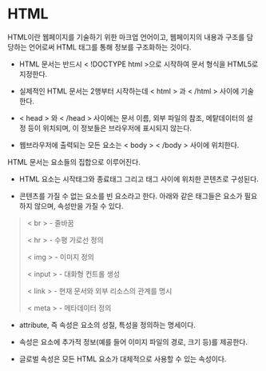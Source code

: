 # HTML
HTML이란 웹페이지를 기술하기 위한 마크업 언어이고, 웹페이지의 내용과 구조를 담당하는 언어로써 HTML 태그를 통해 정보를 구조화하는 것이다.

- HTML 문서는 반드시 < !DOCTYPE html >으로 시작하여 문서 형식을 HTML5로 지정한다.

- 실제적인 HTML 문서는 2행부터 시작하는데 < html > 과 < /html > 사이에 기술한다.

- < head > 와 < /head > 사이에는 문서 이름, 외부 파일의 참조, 메탙데이터의 설정 등이 위치되며, 이 정보들은 브라우저에 표시되지 않는다.

- 웹브라우저에 출력되는 모든 요소는 < body > < /body > 사이에 위치한다.

HTML 문서는 요소들의 집합으로 이루어진다.

- HTML 요소는 시작태그와 종료태그 그리고 태그 사이에 위치한 콘텐츠로 구성된다.

- 콘텐츠를 가질 수 없는 요소를 빈 요소라고 한다. 아래와 같은 태그들은 요소가 필요하지 않으며, 속성만을 가질  수 있다.

> < br > - 줄바꿈
> 
> < hr > - 수평 가로선 정의
> 
> < img > - 이미지 정의
> 
> < input > - 대화형 컨트롤 생성
> 
> < link > - 현재 문서와 외부 리소스의 관계를 명시
> 
> < meta > - 메타데이터 정의

- attribute, 즉 속성은 요소의 성질, 특성을 정의하는 명세이다.

- 속성은 요소에 추가적 정보(예를 들어 이미지 파일의 경로, 크기 등)를 제공한다.

- 글로벌 속성은 모든 HTML 요소가 대체적으로 사용할 수 있는 속성이다.
